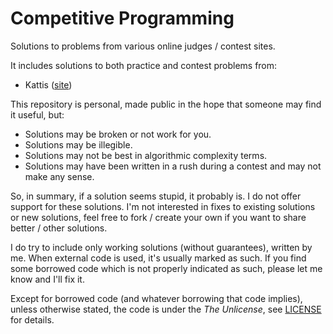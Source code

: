# Competitive Programming
Solutions to problems from various online judges / contest sites.


It includes solutions to both practice and contest problems from:
- Kattis ([site](https://open.kattis.com/))

This repository is personal, made public in the hope that someone may find it useful, but:
- Solutions may be broken or not work for you.
- Solutions may be illegible.
- Solutions may not be best in algorithmic complexity terms.
- Solutions may have been written in a rush during a contest and may not make any sense.

So, in summary, if a solution seems stupid, it probably is.
I do not offer support for these solutions.
I'm not interested in fixes to existing solutions or new solutions,
feel free to fork / create your own if you want to share better / other solutions.

I do try to include only working solutions (without guarantees), written by me.
When external code is used, it's usually marked as such.
If you find some borrowed code which is not properly indicated as such,
please let me know and I'll fix it.

Except for borrowed code (and whatever borrowing that code implies),
unless otherwise stated,
the code is under the _The Unlicense_,
see [LICENSE](LICENSE) for details.
